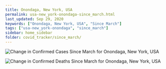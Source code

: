```yaml
---
title: Onondaga, New York, USA
permalink: usa-new_york-onondaga-since_march.html
last_updated: Sep 29, 2020
keywords: ["Onondaga, New York, USA", "Since March"]
tags: ["usa-new_york-onondaga", "since_march"]
sidebar: home_sidebar
folder: covid_tracker/since_march/
---
```


![Change in Confirmed Cases Since March for Onondaga, New York, USA](images/graphs/usa-new_york-onondaga-delta_confirmed-since_march_graph.png)

![Change in Confirmed Deaths Since March for Onondaga, New York, USA](images/graphs/usa-new_york-onondaga-delta_deaths-since_march_graph.png)
